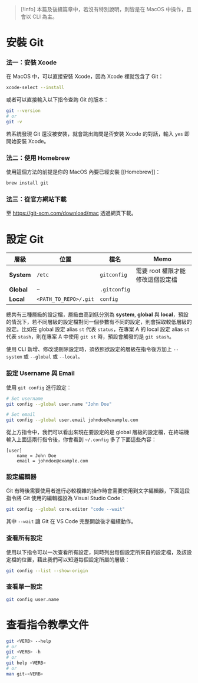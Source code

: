 > [!Info]
> 本篇及後續篇章中，若沒有特別說明，則皆是在 MacOS 中操作，且會以 CLI 為主。

# 安裝 Git

### 法一：安裝 Xcode

在 MacOS 中，可以直接安裝 Xcode，因為 Xcode 裡就包含了 Git：

```bash
xcode-select --install
```

或者可以直接輸入以下指令查詢 Git 的版本：

```bash
git --version
# or
git -v
```

若系統發現 Git 還沒被安裝，就會跳出詢問是否安裝 Xcode 的對話，輸入 `yes` 即開始安裝 Xcode。

### 法二：使用 Homebrew

使用這個方法的前提是你的 MacOS 內要已經安裝 [[Homebrew]]：

```bash
brew install git
```

### 法三：從官方網站下載

至 <https://git-scm.com/download/mac> 透過網頁下載。

# 設定 Git

|層級|位置|檔名|Memo|
|---|---|---|---|
|**System**|`/etc`|`gitconfig`|需要 root 權限才能修改這個設定檔|
|**Global**|`~`|`.gitconfig`||
|**Local**|`<PATH_TO_REPO>/.git`|`config`||

總共有三種層級的設定檔，層級由高到低分別為 **system**, **global** 與 **local**，預設的情況下，若不同層級的設定檔對同一個參數有不同的設定，則會採取較低層級的設定。比如在 global 設定 alias `st` 代表 `status`，在專案 A 的 local 設定 alias `st` 代表 `stash`，則在專案 A 中使用 `git st` 時，預設會觸發的是 `git stash`。 

使用 CLI 新增、修改或刪除設定時，須依照欲設定的層級在指令後方加上 `--system` 或 `--global` 或 `--local`。

### 設定 Username 與 Email

使用 `git config` 進行設定：

```bash
# Set username
git config --global user.name "John Doe"

# Set email
git config --global user.email johndoe@example.com
```

從上方指令中，我們可以看出來現在要設定的是 global 層級的設定檔，在終端機輸入上面這兩行指令後，你會看到 `~/.config` 多了下面這些內容：

```plaintext
[user]
	name = John Doe
	email = johndoe@example.com
```

### 設定編輯器

Git 有時後需要使用者進行必較複雜的操作時會需要使用到文字編輯器，下面這段指令將 Git 使用的編輯器設為 Visual Studio Code：

```bash
git config --global core.editor "code --wait"
```

其中 `--wait` 讓 Git 在 VS Code 完整開啟後才繼續動作。

### 查看所有設定

使用以下指令可以一次查看所有設定，同時列出每個設定所來自的設定檔，及該設定檔的位置，藉此我們可以知道每個設定所屬的層級：

```bash
git config --list --show-origin
```

### 查看單一設定

```bash
git config user.name
```

# 查看指令教學文件

```bash
git <VERB> --help
# or
git <VERB> -h
# or
git help <VERB>
# or
man git-<VERB>
```